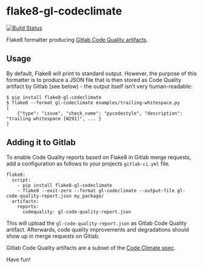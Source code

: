 # flake8-gl-codeclimate

[![Build Status](https://travis-ci.org/awelzel/flake8-gl-codeclimate.svg?branch=master)](https://travis-ci.org/awelzel/flake8-gl-codeclimate)

Flake8 formatter producing [Gitlab Code Quality artifacts][1].

## Usage

By default, Flake8 will print to standard output. However, the purpose of this
formatter is to produce a JSON file that is then stored as Code Quality artifact
by Gitlab (see below) - the output itself isn't very human-readable:
```
$ pip install flake8-gl-codeclimate
$ flake8 --format gl-codeclimate examples/trailing-whitespace.py
[
    {"type": "issue", "check_name": "pycodestyle", "description": "trailing whitespace [W291]", ... }
]
```

## Adding it to Gitlab

To enable Code Quality reports based on Flake8 in Gitlab merge requests,
add a configuration as follows to your projects `gitlab-ci.yml` file.

```
flake8:
  script:
    - pip install flake8-gl-codeclimate
    - flake8 --exit-zero --format gl-codeclimate --output-file gl-code-quality-report.json my_package/
  artifacts:
    reports:
      codequality: gl-code-quality-report.json
```
This will upload the `gl-code-quality-report.json` as Gitlab Code Quality artifact.
Afterwards, code quality improvements and degradations should show up in
merge requests on Gitlab.

Gitlab Code Quality artifacts are a subset of the [Code Climate spec][2].

Have fun!


[1]: https://docs.gitlab.com/ee/user/project/merge_requests/code_quality.html
[2]: https://github.com/codeclimate/spec/blob/master/SPEC.md#data-types
